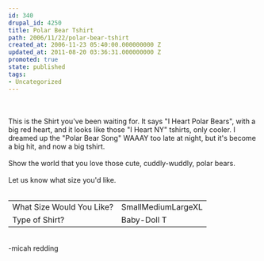 ```yaml
---
id: 340
drupal_id: 4250
title: Polar Bear Tshirt
path: 2006/11/22/polar-bear-tshirt
created_at: 2006-11-23 05:40:00.000000000 Z
updated_at: 2011-08-20 03:36:31.000000000 Z
promoted: true
state: published
tags:
- Uncategorized
---
```

<a href="http://www.reddingbrothers.com/components/com_virtuemart/shop_image/product/b6a9442d0efd6ac9e34d0ae6c0e8e23e.jpg"><img style="float:left;cursor:pointer;margin:0 10px 10px 0;" src="http://www.reddingbrothers.com/components/com_virtuemart/shop_image/product/b6a9442d0efd6ac9e34d0ae6c0e8e23e.jpg" alt="" border="0" /></a><br /><br />This is the Shirt you've been waiting for. It says "I Heart Polar Bears", with a big red heart, and it looks like those "I Heart NY" tshirts, only cooler. I dreamed up the "Polar Bear Song" WAAAY too late at night, but it's become a big hit, and now a big tshirt.<br /><br />Show the world that you love those cute, cuddly-wuddly, polar bears.<br /><br />Let us know what size you'd like.<br /><br /><table><tbody><tr><td>What Size Would You Like?</td><td>SmallMediumLargeXL<br /></td></tr><tr><td>Type of Shirt?</td><td>Baby-Doll T<br /></td></tr></tbody></table><br /><img alt="" src="https://www.paypal.com/en_US/i/scr/pixel.gif" border="0" height="1" width="1" /><br />-micah redding
